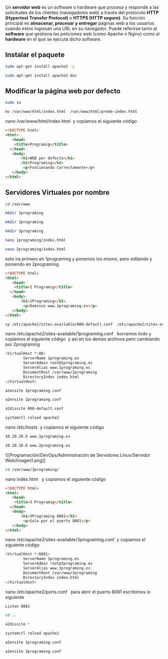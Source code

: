 Un **servidor web** es un software o hardware que procesa y responde a las solicitudes de los clientes (navegadores web) a través del protocolo **HTTP (Hypertext Transfer Protocol)** o **HTTPS (HTTP seguro)**. Su función principal es **almacenar, procesar y entregar** páginas web a los usuarios cuando estos ingresan una URL en su navegador. Puede referirse tanto al **software** que gestiona las peticiones web (como Apache o Nginx) como al **hardware** en el que se ejecuta dicho software.

## Instalar el paquete

```bash
sudo apt-get install apache2 -y

sudo apt-get install apache2-doc
```

## Modificar la página web por defecto

```bash
sudo su

mv /var/www/html/index.html  /var/www/html/prede-index.html
```

nano /var/www/html/index.html  y copiamos el siguiente código

```html
<!DOCTYPE html>
<html>
   <head>
    <title>Programig</title>
  </head>
   <body>
       <h1>WEB por defecto</h1>
       <h2>Programing</h2>
        <p>Funcionando Correctamente</p>
   </body>
</html>
```

## Servidores Virtuales por nombre

```bash
cd /var/www

mkdir 1programing

mkdir 2programing

mkdir 3programing

nano 1programing/index.html

nano 2programing/index.html
```

esto ira primero en 1programing y ponemos los mismo, pero editando y poniendo en 2programing

```html
<!DOCTYPE html>
<html>
   <head>
    <title>1 Programig</title>
  </head>
   <body>
       <h1>1Programing</h1>
        <p>Dominio www.1programing.es</p>
   </body>
</html>
```

```bash
cp /etc/apache2/sites-available/000-default.conf  /etc/apache2/sites-available/1programing.conf
```

nano /etc/apache2/sites-available/1programing.conf   borramos todo y copiamos el siguiente código  y así en los demás archivos pero cambiando por 2programing

```bash
<VirtualHost *:80>
        ServerName 1programing.es
        ServerAdmin root@1programing.es
        ServerAlias www.1programing.es
        DocumentRoot /var/www/1programing
        DirectoryIndex index.html
</VirtualHost>
```

```bash
a2ensite 1programing.conf

a2ensite 2programing.conf

a2dissite 000-default.conf

systemctl reload apache2
```

nano /etc/hosts  y copiamos el siguiente código

```bash
10.10.10.6 www.1programing.es

10.10.10.6 www.2programing.es
```

![[Programación/DevOps/Administración de Servidores Linux/Servidor Web/Imagen1.png]]

```bash
cd /var/www/3programing/
```

nano index.html   y copiamos el siguiente código

```html
<!DOCTYPE html>
<html>
   <head>
    <title>3 Programig</title>
  </head>
   <body>
       <h1>3Programing 8081</h1>
        <p>Solo por el puerto 8081</p>
   </body>
</html>
```

nano /etc/apache2/sites-available/3programing.conf  y copiamos el siguiente código

```bash
<VirtualHost *:8081>
        ServerName 3programing.es
        ServerAdmin root@3programing.es
        ServerAlias www.3programing.es
        DocumentRoot /var/www/3programing
        DirectoryIndex index.html
</VirtualHost>
```

nano /etc/apache2/ports.conf   para abrir el puerto 8081 escribimos lo siguiente
```bash
Listen 8081
```

```bash
cd ..

a2dissite *

systemctl reload apache2

a2ensite 1programing.conf

a2ensite 3programing.conf
```


